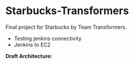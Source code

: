 # Starbucks-Transformers
Final project for Starbucks by Team Transformers.


- Testing jenkins connectivity
- Jenkins to EC2


**Draft Architecture:**


